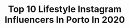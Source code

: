 ---
title: Top 10 Lifestyle Instagram Influencers In Porto In 2020
description: >-
  Find top lifestyle Instagram influencers in Porto in 2020. Most popular hashtags: #stayhome #staysafe #ootd #photooftheday.
platform: Instagram
profiles:
  - username: "beatrizmoreiraazevedo"
    fullname: >-
      B E A
    location: "Portugal"
    followers: 30696
    engagement: 364
    commentsToLikes: 0.179571
    avatar: "https://scontent-lht6-1.cdninstagram.com/v/t51.2885-19/s320x320/85078211_1450979251750607_3158923101605986304_n.jpg?_nc_ht=scontent-lht6-1.cdninstagram.com&_nc_ohc=iMZVkFu_-JIAX82y9b_&oh=c4557c057ba52d1581e594abfb57a6d6&oe=5EB7F175"
    verified: false
    hashtags: "#fashionable, #stayhome, #ootdfashion, #outfitinspiration"
  - username: "mariannemota__"
    fullname: >-
      MARIANNE MOTA
    location: "Portugal"
    followers: 8851
    engagement: 443
    commentsToLikes: 0.244329
    avatar: "https://scontent-ams4-1.cdninstagram.com/v/t51.2885-19/s320x320/92049728_492635088283558_4070651251598032896_n.jpg?_nc_ht=scontent-ams4-1.cdninstagram.com&_nc_ohc=4_WLLy11-h4AX_ouxpw&oh=e36115ceae626f175836877a7095085f&oe=5EBADB6A"
    verified: false
    hashtags: "#sheingals, #venusgirl, #pixibeauty, #birthdaygirl"
  - username: "ifbbpro_nelsonrodrigues"
    fullname: >-
      Nelson Rodrigues
    location: "Portugal"
    followers: 23127
    engagement: 213
    commentsToLikes: 0.030047
    avatar: "https://scontent-ams4-1.cdninstagram.com/v/t51.2885-19/s320x320/43321982_502269440283962_5889227193128583168_n.jpg?_nc_ht=scontent-ams4-1.cdninstagram.com&_nc_ohc=BxsQH_chFfgAX98ud4H&oh=626570e916edd50362cc344a4c8ecba9&oe=5EB33D0F"
    verified: false
    hashtags: "#menstyle, #beach, #beliveinyourself, #staysafe"
  - username: "tomanephotography"
    fullname: >-
      Tó Mané
    location: "Portugal"
    followers: 6321
    engagement: 973
    commentsToLikes: 0.049338
    avatar: "https://scontent-lhr8-1.cdninstagram.com/v/t51.2885-19/s320x320/12501665_218593035197641_1920067660_a.jpg?_nc_ht=scontent-lhr8-1.cdninstagram.com&_nc_ohc=WvyRTDuTTqsAX-mz7vs&oh=d95cf4ba580762e6b6b58d4a6ccf2da2&oe=5EBADFE7"
    verified: false
    hashtags: "#photooftheday, #picture, #mist, #photographer"
  - username: "rubenruscello"
    fullname: >-
      Rúben Ruscello
    location: "Portugal"
    followers: 5847
    engagement: 1386
    commentsToLikes: 0.255669
    avatar: "https://scontent-ams4-1.cdninstagram.com/v/t51.2885-19/s320x320/91212874_416301229239688_2900087850995286016_n.jpg?_nc_ht=scontent-ams4-1.cdninstagram.com&_nc_ohc=v4B6llQ0QrwAX8U7S-d&oh=6285a4a5594f80e4b2eb06fc993edad7&oe=5EB9B7BB"
    verified: false
    hashtags: "#dappergent, #stayathome, #menfashioner, #simplydapper"
  - username: "akeilaamorim"
    fullname: >-
      Keila Amorim 🌸
    location: "Portugal"
    followers: 20067
    engagement: 218
    commentsToLikes: 0.103987
    avatar: "https://scontent-ams4-1.cdninstagram.com/v/t51.2885-19/s320x320/71205128_505390493354269_1201403675264679936_n.jpg?_nc_ht=scontent-ams4-1.cdninstagram.com&_nc_ohc=fqLqS6vpiPwAX8nU5R-&oh=50b411f2df0ea08eb5a41b8198f8aa86&oe=5EBCFF8F"
    verified: false
    hashtags: "#24weeks, #sorrisowells, #pregnant, #24weekspregnant"
  - username: "a.be.atriz"
    fullname: >-
      A Be-atriz | Beatriz Palma |
    location: "Portugal"
    followers: 33431
    engagement: 428
    commentsToLikes: 0.023604
    avatar: "https://scontent-lhr8-1.cdninstagram.com/v/t51.2885-19/s320x320/90091341_741323029728216_3810655676917612544_n.jpg?_nc_ht=scontent-lhr8-1.cdninstagram.com&_nc_ohc=Ol4k8-eavoMAX_iIqvv&oh=805c0057db503f8b88eeb1a054002ecf&oe=5EBA8DB0"
    verified: false
    hashtags: "#fashion, #book, #abeatri, #together"
  - username: "ana.oliveira17"
    fullname: >-
      Anii (Ana Oliveira)
    location: "Portugal"
    followers: 28610
    engagement: 204
    commentsToLikes: 0.016703
    avatar: "https://scontent-ams4-1.cdninstagram.com/v/t51.2885-19/s320x320/73446488_703520983467139_3285470997267873792_n.jpg?_nc_ht=scontent-ams4-1.cdninstagram.com&_nc_ohc=TBkNuqfLAWEAX9HkbG7&oh=9a51fbd8749a312c09c45279e0aa8850&oe=5EBAD3DE"
    verified: false
    hashtags: "#moments, #starbucks, #inspo, #riodouro"
  - username: "franciscafloress"
    fullname: >-
      Francisca Flores•Stylebythree
    location: "Portugal"
    followers: 52204
    engagement: 178
    commentsToLikes: 0.014306
    avatar: "https://scontent-cdt1-1.cdninstagram.com/v/t51.2885-19/s320x320/45366390_288169765170267_4101300881251631104_n.jpg?_nc_ht=scontent-cdt1-1.cdninstagram.com&_nc_ohc=dLixo_kLxjsAX-FxBdP&oh=6892e48b2326906049874526139fb01d&oe=5EB2E613"
    verified: false
    hashtags: "#vegan, #deco, #throwback, #stayawayfromthekitchen"
  - username: "andreiaffoliveira"
    fullname: >-
      Andreia Filipa Oliveira
    location: "Portugal"
    followers: 6734
    engagement: 934
    commentsToLikes: 0.478657
    avatar: "https://scontent-lax3-1.cdninstagram.com/v/t51.2885-19/s320x320/81157858_111702550219169_8162752639319146496_n.jpg?_nc_ht=scontent-lax3-1.cdninstagram.com&_nc_ohc=YxHbbFpv3-oAX-OTOlu&oh=6287cf66bc54d4aa6ec1037fc0350784&oe=5E92C665"
    verified: false
    hashtags: "#stayhometakecare, #makeup, #sushi, #yoins"
---